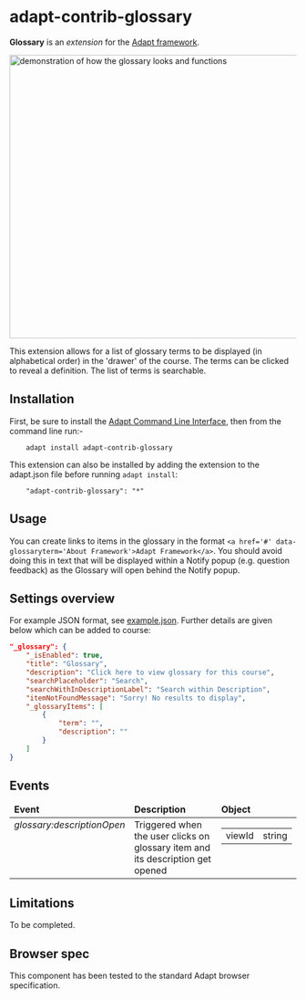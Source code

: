 # adapt-contrib-glossary

**Glossary** is an *extension* for the [Adapt framework](https://github.com/adaptlearning/adapt_framework).

<img src="https://github.com/adaptlearning/documentation/blob/master/04_wiki_assets/plug-ins/images/glossary.gif" width='548' height='497' alt="demonstration of how the glossary looks and functions"> 

This extension allows for a list of glossary terms to be displayed (in alphabetical order) in the 'drawer' of the course. The terms can be clicked to reveal a definition. The list of terms is searchable.

## Installation

First, be sure to install the [Adapt Command Line Interface](https://github.com/adaptlearning/adapt-cli), then from the command line run:-

        adapt install adapt-contrib-glossary

This extension can also be installed by adding the extension to the adapt.json file before running `adapt install`:
 
        "adapt-contrib-glossary": "*"
## Usage
You can create links to items in the glossary in the format `<a href='#' data-glossaryterm='About Framework'>Adapt Framework</a>`. You should avoid doing this in text that will be displayed within a Notify popup (e.g. question feedback) as the Glossary will open behind the Notify popup.

## Settings overview

For example JSON format, see [example.json](example.json). Further details are given below which can be added to course:

```json
"_glossary": {
    "_isEnabled": true,
    "title": "Glossary",
    "description": "Click here to view glossary for this course",
    "searchPlaceholder": "Search",
    "searchWithInDescriptionLabel": "Search within Description",
    "itemNotFoundMessage": "Sorry! No results to display",
    "_glossaryItems": [
        {
            "term": "",
            "description": ""
        }
    ]
}
```

## Events

<table>
    <thead>
        <tr>
            <td><b>Event</b></td>
            <td><b>Description</b></td>
            <td><b>Object</b></td>
        </tr>
    </thead>
    <tr valign="top">
        <td><i>glossary:descriptionOpen</i></td>
        <td>Triggered when the user clicks on glossary item and its description get opened </td>
        <td>
            <table>
                <tr>
                    <td>viewId</td>
                    <td>string</td>
                </tr>
            </table>
        </td>
    </tr>
</table>

## Limitations
 
To be completed.

## Browser spec

This component has been tested to the standard Adapt browser specification.
